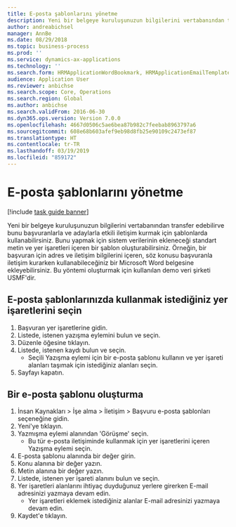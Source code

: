 ```yaml
---
title: E-posta şablonlarını yönetme
description: Yeni bir belgeye kuruluşunuzun bilgilerini vertabanından transfer edebilirve bunu başvuranlarla ve adaylarla etkili iletişim kurmak için şablonlarda kullanabilirsiniz.
author: andreabichsel
manager: AnnBe
ms.date: 08/29/2018
ms.topic: business-process
ms.prod: ''
ms.service: dynamics-ax-applications
ms.technology: ''
ms.search.form: HRMApplicationWordBookmark, HRMApplicationEmailTemplate
audience: Application User
ms.reviewer: anbichse
ms.search.scope: Core, Operations
ms.search.region: Global
ms.author: anbichse
ms.search.validFrom: 2016-06-30
ms.dyn365.ops.version: Version 7.0.0
ms.openlocfilehash: 4667d0506c5ae6bea87b982c7feebab8963797a6
ms.sourcegitcommit: 608e68b603afef9eb98d8fb25e90109c2473ef87
ms.translationtype: HT
ms.contentlocale: tr-TR
ms.lasthandoff: 03/19/2019
ms.locfileid: "859172"
---
```

# <a name="manage-email-templates"></a>E-posta şablonlarını yönetme

[!include [task guide banner](../../includes/task-guide-banner.md)]

Yeni bir belgeye kuruluşunuzun bilgilerini vertabanından transfer edebilirve bunu başvuranlarla ve adaylarla etkili iletişim kurmak için şablonlarda kullanabilirsiniz. Bunu yapmak için sistem verilerinin ekleneceği standart metin ve yer işaretleri içeren bir şablon oluşturabilirsiniz. Örneğin, bir başvuran için adres ve iletişim bilgilerini içeren, söz konusu başvuranla iletişim kurarken kullanabileceğiniz bir Microsoft Word belgesine ekleyebilirsiniz. Bu yöntemi oluşturmak için kullanılan demo veri şirketi USMF'dir.


## <a name="select-which-bookmarks-to-use-in-your-email-templates"></a>E-posta şablonlarınızda kullanmak istediğiniz yer işaretlerini seçin
1. Başvuran yer işaretlerine gidin.
2. Listede, istenen yazışma eylemini bulun ve seçin.
3. Düzenle öğesine tıklayın.
4. Listede, istenen kaydı bulun ve seçin.
    * Seçili Yazışma eylemi için bir e-posta şablonu kullanın ve yer işareti alanları taşımak için istediğiniz alanları seçin.  
5. Sayfayı kapatın.

## <a name="create-an-email-template"></a>Bir e-posta şablonu oluşturma
1. İnsan Kaynakları > İşe alma > İletişim > Başvuru e-posta şablonları seçeneğine gidin.
2. Yeni'ye tıklayın.
3. Yazmışma eylemi alanından 'Görüşme' seçin.
    * Bu tür e-posta iletişiminde kullanmak için yer işaretlerini içeren Yazışma eylemi seçin.  
4. E-posta şablonu alanında bir değer girin.
5. Konu alanına bir değer yazın.
6. Metin alanına bir değer yazın.
7. Listede, istenen yer işareti alanını bulun ve seçin.
8. Yer işaretleri alanlarını ihtiyaç duyduğunuz yerlere girerken E-mail adresinizi yazmaya devam edin.
    * Yer işaretleri eklemek istediğiniz alanlar E-mail adresinizi yazmaya devam edin.  
9. Kaydet'e tıklayın.

